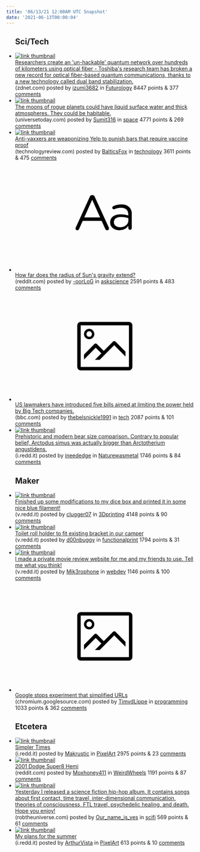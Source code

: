 ```yaml
---
title: '06/13/21 12:00AM UTC Snapshot'
date: '2021-06-13T00:00:04'
---
```

<ul>
<h2>Sci/Tech</h2>

<li><a href='https://www.zdnet.com/article/researchers-created-an-un-hackable-quantum-network-over-hundreds-of-kilometers-using-optical-fiber/'><img src='https://a.thumbs.redditmedia.com/iaTfazL1wT41YdNMDw7T8xCR5YK5rFpdPY8Uvvz3Ml8.jpg' alt='link thumbnail'></a><div><div class='linkTitle'><a href='https://www.zdnet.com/article/researchers-created-an-un-hackable-quantum-network-over-hundreds-of-kilometers-using-optical-fiber/'>Researchers create an 'un-hackable' quantum network over hundreds of kilometers using optical fiber - Toshiba's research team has broken a new record for optical fiber-based quantum communications, thanks to a new technology called dual band stabilization.</a></div>(zdnet.com) posted by <a href='https://www.reddit.com/user/izumi3682'>izumi3682</a> in <a href='https://www.reddit.com/r/Futurology'>Futurology</a> 8447 points & 377 <a href='https://www.reddit.com/r/Futurology/comments/ny3g3u/researchers_create_an_unhackable_quantum_network/'>comments</a></div></li>

<li><a href='https://www.universetoday.com/151502/the-moons-of-rogue-planets-could-have-liquid-surface-water-and-thick-atmospheres-they-could-be-habitable/'><img src='https://b.thumbs.redditmedia.com/-hsOse3vmsjcYpfqoGEEcrUvS0BOrAIRnbPn8hyMXCc.jpg' alt='link thumbnail'></a><div><div class='linkTitle'><a href='https://www.universetoday.com/151502/the-moons-of-rogue-planets-could-have-liquid-surface-water-and-thick-atmospheres-they-could-be-habitable/'>The moons of rogue planets could have liquid surface water and thick atmospheres. They could be habitable.</a></div>(universetoday.com) posted by <a href='https://www.reddit.com/user/Sumit316'>Sumit316</a> in <a href='https://www.reddit.com/r/space'>space</a> 4771 points & 269 <a href='https://www.reddit.com/r/space/comments/ny86x1/the_moons_of_rogue_planets_could_have_liquid/'>comments</a></div></li>

<li><a href='https://www.technologyreview.com/2021/06/12/1026213/anti-vaxxers-negative-yelp-google-reviews-restaurants-bars/'><img src='https://b.thumbs.redditmedia.com/wFaqimmrTfRTiYEGEjZgiyujwWCWPJz5W9fNNVGqVRQ.jpg' alt='link thumbnail'></a><div><div class='linkTitle'><a href='https://www.technologyreview.com/2021/06/12/1026213/anti-vaxxers-negative-yelp-google-reviews-restaurants-bars/'>Anti-vaxxers are weaponizing Yelp to punish bars that require vaccine proof</a></div>(technologyreview.com) posted by <a href='https://www.reddit.com/user/BalticsFox'>BalticsFox</a> in <a href='https://www.reddit.com/r/technology'>technology</a> 3611 points & 475 <a href='https://www.reddit.com/r/technology/comments/nygdtj/antivaxxers_are_weaponizing_yelp_to_punish_bars/'>comments</a></div></li>

<li><a href='https://www.reddit.com/r/askscience/comments/ny6l7p/how_far_does_the_radius_of_suns_gravity_extend/'><svg version='1.1' viewBox='-34 -12 104 64' preserveAspectRatio='xMidYMid slice' xmlns='http://www.w3.org/2000/svg' xmlns:xlink='http://www.w3.org/1999/xlink'>
    <title>text link thumbnail</title>
    <path d='M12.19,8.84a1.45,1.45,0,0,0-1.4-1h-.12a1.46,1.46,0,0,0-1.42,1L1.14,26.56a1.29,1.29,0,0,0-.14.59,1,1,0,0,0,1,1,1.12,1.12,0,0,0,1.08-.77l2.08-4.65h11l2.08,4.59a1.24,1.24,0,0,0,1.12.83,1.08,1.08,0,0,0,1.08-1.08,1.64,1.64,0,0,0-.14-.57ZM6.08,20.71l4.59-10.22,4.6,10.22Z'>
    </path>
    <path d='M32.24,14.78A6.35,6.35,0,0,0,27.6,13.2a11.36,11.36,0,0,0-4.7,1,1,1,0,0,0-.58.89,1,1,0,0,0,.94.92,1.23,1.23,0,0,0,.39-.08,8.87,8.87,0,0,1,3.72-.81c2.7,0,4.28,1.33,4.28,3.92v.5a15.29,15.29,0,0,0-4.42-.61c-3.64,0-6.14,1.61-6.14,4.64v.05c0,2.95,2.7,4.48,5.37,4.48a6.29,6.29,0,0,0,5.19-2.48V26.9a1,1,0,0,0,1,1,1,1,0,0,0,1-1.06V19A5.71,5.71,0,0,0,32.24,14.78Zm-.56,7.7c0,2.28-2.17,3.89-4.81,3.89-1.94,0-3.61-1.06-3.61-2.86v-.06c0-1.8,1.5-3,4.2-3a15.2,15.2,0,0,1,4.22.61Z'>
    </path>
    </svg></a><div><div class='linkTitle'><a href='https://www.reddit.com/r/askscience/comments/ny6l7p/how_far_does_the_radius_of_suns_gravity_extend/'>How far does the radius of Sun's gravity extend?</a></div>(reddit.com) posted by <a href='https://www.reddit.com/user/-oorLoG'>-oorLoG</a> in <a href='https://www.reddit.com/r/askscience'>askscience</a> 2591 points & 483 <a href='https://www.reddit.com/r/askscience/comments/ny6l7p/how_far_does_the_radius_of_suns_gravity_extend/'>comments</a></div></li>

<li><a href='https://www.bbc.com/news/technology-57450345'><svg version='1.1' viewBox='-34 -14 104 64' preserveAspectRatio='xMidYMid meet' xmlns='http://www.w3.org/2000/svg' xmlns:xlink='http://www.w3.org/1999/xlink'>
    <title>link thumbnail</title>
    <path d='M32,4H4A2,2,0,0,0,2,6V30a2,2,0,0,0,2,2H32a2,2,0,0,0,2-2V6A2,2,0,0,0,32,4ZM4,30V6H32V30Z'></path>
    <path d='M8.92,14a3,3,0,1,0-3-3A3,3,0,0,0,8.92,14Zm0-4.6A1.6,1.6,0,1,1,7.33,11,1.6,1.6,0,0,1,8.92,9.41Z'></path>
    <path d='M22.78,15.37l-5.4,5.4-4-4a1,1,0,0,0-1.41,0L5.92,22.9v2.83l6.79-6.79L16,22.18l-3.75,3.75H15l8.45-8.45L30,24V21.18l-5.81-5.81A1,1,0,0,0,22.78,15.37Z'></path>
    </svg></a><div><div class='linkTitle'><a href='https://www.bbc.com/news/technology-57450345'>US lawmakers have introduced five bills aimed at limiting the power held by Big Tech companies.</a></div>(bbc.com) posted by <a href='https://www.reddit.com/user/thebelsnickle1991'>thebelsnickle1991</a> in <a href='https://www.reddit.com/r/tech'>tech</a> 2087 points & 101 <a href='https://www.reddit.com/r/tech/comments/ny9lke/us_lawmakers_have_introduced_five_bills_aimed_at/'>comments</a></div></li>

<li><a href='https://i.redd.it/lec5dbdpor471.png'><img src='https://a.thumbs.redditmedia.com/dIhsUY8AmPkawcbr5NSYJOMXF_iX09p_LO6LOwsXIp4.jpg' alt='link thumbnail'></a><div><div class='linkTitle'><a href='https://i.redd.it/lec5dbdpor471.png'>Prehistoric and modern bear size comparison. Contrary to popular belief, Arctodus simus was actually bigger than Arctotherium angustidens.</a></div>(i.redd.it) posted by <a href='https://www.reddit.com/user/ineededge'>ineededge</a> in <a href='https://www.reddit.com/r/Naturewasmetal'>Naturewasmetal</a> 1746 points & 84 <a href='https://www.reddit.com/r/Naturewasmetal/comments/nxz2dz/prehistoric_and_modern_bear_size_comparison/'>comments</a></div></li>

<h2>Maker</h2>

<li><a href='https://v.redd.it/wcm0ifdynu471'><img src='https://b.thumbs.redditmedia.com/4UTq1fqMsH-AgP3n38adsUTeqFbpYPHmNDFXfqonO8M.jpg' alt='link thumbnail'></a><div><div class='linkTitle'><a href='https://v.redd.it/wcm0ifdynu471'>Finished up some modifications to my dice box and printed it in some nice blue filament!</a></div>(v.redd.it) posted by <a href='https://www.reddit.com/user/clugger07'>clugger07</a> in <a href='https://www.reddit.com/r/3Dprinting'>3Dprinting</a> 4148 points & 90 <a href='https://www.reddit.com/r/3Dprinting/comments/ny8qz8/finished_up_some_modifications_to_my_dice_box_and/'>comments</a></div></li>

<li><a href='https://v.redd.it/zvqw1mrtjt471'><img src='https://b.thumbs.redditmedia.com/eOEk8noyAmEvSxpPWTTeV2j39Oa-DjzlouixGCp5Fcw.jpg' alt='link thumbnail'></a><div><div class='linkTitle'><a href='https://v.redd.it/zvqw1mrtjt471'>Toilet roll holder to fit existing bracket in our camper</a></div>(v.redd.it) posted by <a href='https://www.reddit.com/user/d00nbuggy'>d00nbuggy</a> in <a href='https://www.reddit.com/r/functionalprint'>functionalprint</a> 1794 points & 31 <a href='https://www.reddit.com/r/functionalprint/comments/ny4jbx/toilet_roll_holder_to_fit_existing_bracket_in_our/'>comments</a></div></li>

<li><a href='https://v.redd.it/ltyp7w34dr471'><img src='https://a.thumbs.redditmedia.com/UKpM-FdHNFjRHtC0YMCU9AuSiV3T_2DUCCA1Nxrgps4.jpg' alt='link thumbnail'></a><div><div class='linkTitle'><a href='https://v.redd.it/ltyp7w34dr471'>I made a private movie review website for me and my friends to use. Tell me what you think!</a></div>(v.redd.it) posted by <a href='https://www.reddit.com/user/Mik3rophone'>Mik3rophone</a> in <a href='https://www.reddit.com/r/webdev'>webdev</a> 1146 points & 100 <a href='https://www.reddit.com/r/webdev/comments/nxy18x/i_made_a_private_movie_review_website_for_me_and/'>comments</a></div></li>

<li><a href='https://chromium.googlesource.com/chromium/src/+/180e57971e7cabc0a15c76112f8d37a942bc8d61'><svg version='1.1' viewBox='-34 -14 104 64' preserveAspectRatio='xMidYMid meet' xmlns='http://www.w3.org/2000/svg' xmlns:xlink='http://www.w3.org/1999/xlink'>
    <title>link thumbnail</title>
    <path d='M32,4H4A2,2,0,0,0,2,6V30a2,2,0,0,0,2,2H32a2,2,0,0,0,2-2V6A2,2,0,0,0,32,4ZM4,30V6H32V30Z'></path>
    <path d='M8.92,14a3,3,0,1,0-3-3A3,3,0,0,0,8.92,14Zm0-4.6A1.6,1.6,0,1,1,7.33,11,1.6,1.6,0,0,1,8.92,9.41Z'></path>
    <path d='M22.78,15.37l-5.4,5.4-4-4a1,1,0,0,0-1.41,0L5.92,22.9v2.83l6.79-6.79L16,22.18l-3.75,3.75H15l8.45-8.45L30,24V21.18l-5.81-5.81A1,1,0,0,0,22.78,15.37Z'></path>
    </svg></a><div><div class='linkTitle'><a href='https://chromium.googlesource.com/chromium/src/+/180e57971e7cabc0a15c76112f8d37a942bc8d61'>Google stops experiment that simplified URLs</a></div>(chromium.googlesource.com) posted by <a href='https://www.reddit.com/user/TimvdLippe'>TimvdLippe</a> in <a href='https://www.reddit.com/r/programming'>programming</a> 1033 points & 362 <a href='https://www.reddit.com/r/programming/comments/ny1jfi/google_stops_experiment_that_simplified_urls/'>comments</a></div></li>

<h2>Etcetera</h2>

<li><a href='https://i.redd.it/q2hkgtfqvt471.png'><img src='https://b.thumbs.redditmedia.com/tgbyLrIZGq3KX06W8UDL8gwj7h_Xj60DknsOq2fuo-w.jpg' alt='link thumbnail'></a><div><div class='linkTitle'><a href='https://i.redd.it/q2hkgtfqvt471.png'>Simpler Times</a></div>(i.redd.it) posted by <a href='https://www.reddit.com/user/Makrustic'>Makrustic</a> in <a href='https://www.reddit.com/r/PixelArt'>PixelArt</a> 2975 points & 23 <a href='https://www.reddit.com/r/PixelArt/comments/ny5mqb/simpler_times/'>comments</a></div></li>

<li><a href='https://www.reddit.com/gallery/ny3qfm'><img src='https://b.thumbs.redditmedia.com/PfB3q-Jp59CI1cCLI-w6lLpY8FQO0Nca3PExve52Ytw.jpg' alt='link thumbnail'></a><div><div class='linkTitle'><a href='https://www.reddit.com/gallery/ny3qfm'>2001 Dodge Super8 Hemi</a></div>(reddit.com) posted by <a href='https://www.reddit.com/user/Moxhoney411'>Moxhoney411</a> in <a href='https://www.reddit.com/r/WeirdWheels'>WeirdWheels</a> 1191 points & 87 <a href='https://www.reddit.com/r/WeirdWheels/comments/ny3qfm/2001_dodge_super8_hemi/'>comments</a></div></li>

<li><a href='https://www.robtheuniverse.com/theleviathan'><img src='https://b.thumbs.redditmedia.com/7LCD-Q1TK0gNh1LcSvtOpdNYKeUuxWLTFaT3-oCdo_g.jpg' alt='link thumbnail'></a><div><div class='linkTitle'><a href='https://www.robtheuniverse.com/theleviathan'>Yesterday I released a science fiction hip-hop album. It contains songs about first contact, time travel, inter-dimensional communication, theories of consciousness, FTL travel, psychedelic healing, and death. Hope you enjoy!</a></div>(robtheuniverse.com) posted by <a href='https://www.reddit.com/user/Our_name_is_yes'>Our_name_is_yes</a> in <a href='https://www.reddit.com/r/scifi'>scifi</a> 569 points & 61 <a href='https://www.reddit.com/r/scifi/comments/ny70r4/yesterday_i_released_a_science_fiction_hiphop/'>comments</a></div></li>

<li><a href='https://i.redd.it/ux08fty3hs471.gif'><img src='https://b.thumbs.redditmedia.com/Cfz2Fx9FHQonTbi6q5Ae5Em7sPNOTebFfK8bV4LYraE.jpg' alt='link thumbnail'></a><div><div class='linkTitle'><a href='https://i.redd.it/ux08fty3hs471.gif'>My plans for the summer</a></div>(i.redd.it) posted by <a href='https://www.reddit.com/user/ArthurVista'>ArthurVista</a> in <a href='https://www.reddit.com/r/PixelArt'>PixelArt</a> 613 points & 10 <a href='https://www.reddit.com/r/PixelArt/comments/ny1duw/my_plans_for_the_summer/'>comments</a></div></li>

</ul>
